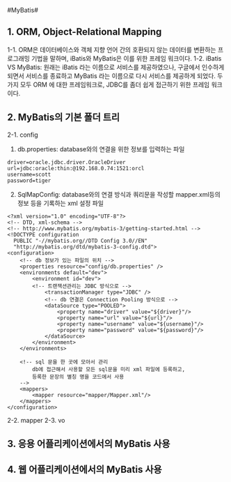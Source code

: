 #MyBatis#
## 1. ORM, Object-Relational Mapping ##
1-1. ORM은 데이터베이스와 객체 지향 언어 간의 호환되지 않는 데이터를 변환하는 프로그래밍 기법을 말하며,
iBatis와 MyBatis은 이를 위한 프레임 워크이다.
1-2. iBatis VS MyBatis: 원래는 iBatis 라는 이름으로 서비스를 제공하였으나, 구글에서 인수하게 되면서 서비스를 종료하고
MyBatis 라는 이름으로 다시 서비스를 제공하게 되었다.
두 가지 모두 ORM 에 대한 프레임워크로, JDBC를 좀더 쉽게 접근하기 위한 프레임 워크이다.
## 2. MyBatis의 기본 폴더 트리 ##
2-1. config
1) db.properties: database와의 연결을 위한 정보를 입력하는 파일
```
driver=oracle.jdbc.driver.OracleDriver
url=jdbc:oracle:thin:@192.168.0.74:1521:orcl
username=scott
password=tiger
```
2) SqlMapConfig: database와의 연결 방식과 쿼리문을 작성할 mapper.xml등의 정보 등을 기록하는 xml 설정 파일
```
<?xml version="1.0" encoding="UTF-8"?>
<!-- DTD, xml-schema -->
<!-- http://www.mybatis.org/mybatis-3/getting-started.html -->
<!DOCTYPE configuration
  PUBLIC "-//mybatis.org//DTD Config 3.0//EN"
  "http://mybatis.org/dtd/mybatis-3-config.dtd">
<configuration>
	<!-- db 정보가 있는 파일의 위치 -->
	<properties resource="config/db.properties" />
	<environments default="dev">
		<environment id="dev">
		<!-- 트랜잭션관리는 JDBC 방식으로 -->
			<transactionManager type="JDBC" />
			<!-- db 연결은 Connection Pooling 방식으로 -->
			<dataSource type="POOLED">
				<property name="driver" value="${driver}"/>
				<property name="url" value="${url}"/>
				<property name="username" value="${username}"/>
				<property name="password" value="${password}"/>
			</dataSource>
		</environment>
	</environments>
	
	<!-- sql 문을 한 곳에 모아서 관리 
		db에 접근해서 사용할 모든 sql문을 미리 xml 파일에 등록하고,
		등록한 문장의 별칭 명을 코드에서 사용
	-->
	<mappers>
		<mapper resource="mapper/Mapper.xml"/>
	</mappers>
</configuration>
```
2-2. mapper
2-3. vo
## 3. 응용 어플리케이션에서의 MyBatis 사용 ##
## 4. 웹 어플리케이션에서의 MyBatis 사용 ##

